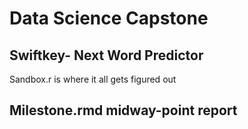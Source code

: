 # Data Science Capstone

<h2>Swiftkey- Next Word Predictor</h2>

Sandbox.r is where it all gets figured out

<h2>Milestone.rmd midway-point report</h2>
